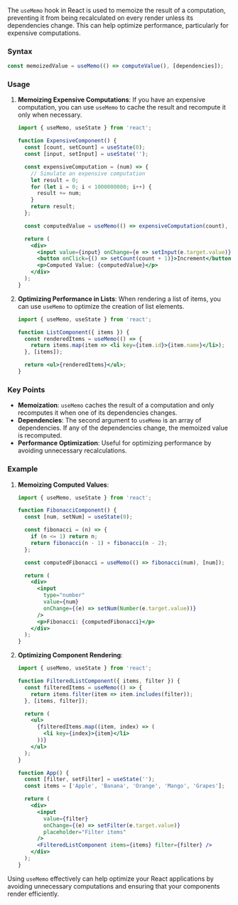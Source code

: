 The `useMemo` hook in React is used to memoize the result of a computation, preventing it from being recalculated on every render unless its dependencies change. This can help optimize performance, particularly for expensive computations.

### Syntax

```jsx
const memoizedValue = useMemo(() => computeValue(), [dependencies]);
```

### Usage

1. **Memoizing Expensive Computations**:
If you have an expensive computation, you can use `useMemo` to cache the result and recompute it only when necessary.
    
    ```jsx
    import { useMemo, useState } from 'react';
    
    function ExpensiveComponent() {
      const [count, setCount] = useState(0);
      const [input, setInput] = useState('');
    
      const expensiveComputation = (num) => {
        // Simulate an expensive computation
        let result = 0;
        for (let i = 0; i < 1000000000; i++) {
          result += num;
        }
        return result;
      };
    
      const computedValue = useMemo(() => expensiveComputation(count), [count]);
    
      return (
        <div>
          <input value={input} onChange={e => setInput(e.target.value)} />
          <button onClick={() => setCount(count + 1)}>Increment</button>
          <p>Computed Value: {computedValue}</p>
        </div>
      );
    }
    ```
    
2. **Optimizing Performance in Lists**:
When rendering a list of items, you can use `useMemo` to optimize the creation of list elements.
    
    ```jsx
    import { useMemo, useState } from 'react';
    
    function ListComponent({ items }) {
      const renderedItems = useMemo(() => {
        return items.map(item => <li key={item.id}>{item.name}</li>);
      }, [items]);
    
      return <ul>{renderedItems}</ul>;
    }
    ```
    

### Key Points

- **Memoization**: `useMemo` caches the result of a computation and only recomputes it when one of its dependencies changes.
- **Dependencies**: The second argument to `useMemo` is an array of dependencies. If any of the dependencies change, the memoized value is recomputed.
- **Performance Optimization**: Useful for optimizing performance by avoiding unnecessary recalculations.

### Example

1. **Memoizing Computed Values**:
    
    ```jsx
    import { useMemo, useState } from 'react';
    
    function FibonacciComponent() {
      const [num, setNum] = useState(0);
    
      const fibonacci = (n) => {
        if (n <= 1) return n;
        return fibonacci(n - 1) + fibonacci(n - 2);
      };
    
      const computedFibonacci = useMemo(() => fibonacci(num), [num]);
    
      return (
        <div>
          <input
            type="number"
            value={num}
            onChange={(e) => setNum(Number(e.target.value))}
          />
          <p>Fibonacci: {computedFibonacci}</p>
        </div>
      );
    }
    ```
    
2. **Optimizing Component Rendering**:
    
    ```jsx
    import { useMemo, useState } from 'react';
    
    function FilteredListComponent({ items, filter }) {
      const filteredItems = useMemo(() => {
        return items.filter(item => item.includes(filter));
      }, [items, filter]);
    
      return (
        <ul>
          {filteredItems.map((item, index) => (
            <li key={index}>{item}</li>
          ))}
        </ul>
      );
    }
    
    function App() {
      const [filter, setFilter] = useState('');
      const items = ['Apple', 'Banana', 'Orange', 'Mango', 'Grapes'];
    
      return (
        <div>
          <input
            value={filter}
            onChange={(e) => setFilter(e.target.value)}
            placeholder="Filter items"
          />
          <FilteredListComponent items={items} filter={filter} />
        </div>
      );
    }
    ```
    

Using `useMemo` effectively can help optimize your React applications by avoiding unnecessary computations and ensuring that your components render efficiently.